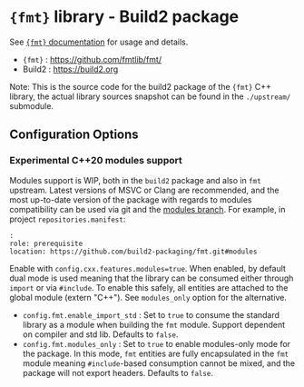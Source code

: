 `{fmt}` library - Build2 package
================================

See [`{fmt}` documentation](https://fmt.dev/) for usage and details.

 - `{fmt}` : https://github.com/fmtlib/fmt/
 - Build2 : https://build2.org

Note: This is the source code for the build2 package of the `{fmt}` C++ library,
the actual library sources snapshot can be found in the `./upstream/` submodule.

## Configuration Options

### Experimental C++20 modules support

Modules support is WIP, both in the `build2` package and also in `fmt` upstream. Latest versions of MSVC or Clang are recommended, and the most up-to-date version of the package with regards to modules compatibility can be used via git and the [modules branch](https://github.com/build2-packaging/fmt/tree/modules). For example, in project `repositories.manifest`:
```
:
role: prerequisite
location: https://github.com/build2-packaging/fmt.git#modules
```

Enable with `config.cxx.features.modules=true`. When enabled, by default dual mode is used meaning that the library can be consumed either through `import` or via `#include`. To enable this safely, all entities are attached to the global module (extern "C++"). See `modules_only` option for the alternative.
 - `config.fmt.enable_import_std` : Set to `true` to consume the standard library as a module when building the `fmt` module. Support dependent on compiler and std lib. Defaults to `false`.
 - `config.fmt.modules_only` : Set to `true` to enable modules-only mode for the package. In this mode, `fmt` entities are fully encapsulated in the `fmt` module meaning `#include`-based consumption cannot be mixed, and the package will not export headers. Defaults to `false`.

